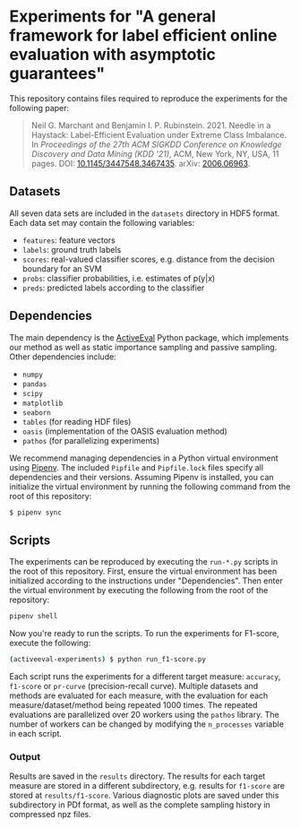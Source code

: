 # Experiments for "A general framework for label efficient online evaluation with asymptotic guarantees"

This repository contains files required to reproduce the experiments for the 
following paper:

> Neil G. Marchant and Benjamin I. P. Rubinstein. 2021. 
  Needle in a Haystack: Label-Efficient Evaluation under Extreme Class 
  Imbalance. 
  In _Proceedings of the 27th ACM SIGKDD Conference on Knowledge Discovery and 
  Data Mining (KDD ’21)_, 
  ACM, New York, NY, USA, 11 pages. 
  DOI: [10.1145/3447548.3467435](https://doi.org/10.1145/3447548.3467435).
  arXiv: [2006.06963](https://arxiv.org/abs/2006.06963).

## Datasets

All seven data sets are included in the `datasets` directory in HDF5 format. 
Each data set may contain the following variables:

* `features`: feature vectors
* `labels`: ground truth labels
* `scores`: real-valued classifier scores, e.g. distance from the decision 
  boundary for an SVM
* `probs`: classifier probabilities, i.e. estimates of p(y|x)
* `preds`: predicted labels according to the classifier

## Dependencies

The main dependency is the [ActiveEval](https://github.com/ngmarchant/activeeval) 
Python package, which implements our method as well as static importance 
sampling and passive sampling. 
Other dependencies include:

* `numpy`
* `pandas`
* `scipy`
* `matplotlib`
* `seaborn`
* `tables` (for reading HDF files)
* `oasis` (implementation of the OASIS evaluation method)
* `pathos` (for parallelizing experiments)

We recommend managing dependencies in a Python virtual environment using 
[Pipenv](https://pipenv.pypa.io). The included `Pipfile` and `Pipfile.lock` 
files specify all dependencies and their versions. Assuming Pipenv is 
installed, you can initialize the virtual environment by running the 
following command from the root of this repository:

```bash
$ pipenv sync
```

## Scripts

The experiments can be reproduced by executing the `run-*.py` scripts in the 
root of this repository. First, ensure the virtual environment has been 
initialized according to the instructions under "Dependencies". Then enter 
the virtual environment by executing the following from the root of 
the repository:

```bash
pipenv shell
```

Now you're ready to run the scripts. To run the experiments for F1-score, 
execute the following:

```bash
(activeeval-experiments) $ python run_f1-score.py
```

Each script runs the experiments for a different target measure: `accuracy`, 
`f1-score` or `pr-curve` (precision-recall curve). Multiple datasets and 
methods are evaluated for each measure, with the evaluation for 
each measure/dataset/method being repeated 1000 times. The repeated 
evaluations are parallelized over 20 workers using the `pathos` library. 
The number of workers can be changed by modifying the `n_processes` variable 
in each script.


### Output
Results are saved in the `results` directory. The results for each target 
measure are stored in a different subdirectory, e.g. results for `f1-score` 
are stored at `results/f1-score`. Various diagnostic plots are saved under 
this subdirectory in PDf format, as well as the complete sampling history 
in compressed npz files.
